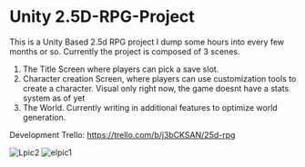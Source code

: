 # Unity 2.5D-RPG-Project
This is a Unity Based 2.5d RPG project I dump some hours into every few months or so. Currently the project is composed of 3 scenes.
1. The Title Screen where players can pick a save slot.
2. Character creation Screen, where players can use customization tools to create a character. Visual only right now, the game doesnt have a stats system as of yet
3. The World. Currently writing in additional features to optimize world generation.

Development Trello: https://trello.com/b/j3bCKSAN/25d-rpg



![Lpic2](https://user-images.githubusercontent.com/80863542/125507269-a8fcc5b9-0d6a-4586-82f3-25003c6b13a4.png)
![elpic1](https://user-images.githubusercontent.com/80863542/125507274-fe3ba72f-9962-46e9-bb2d-761d9a67f3f0.png)

